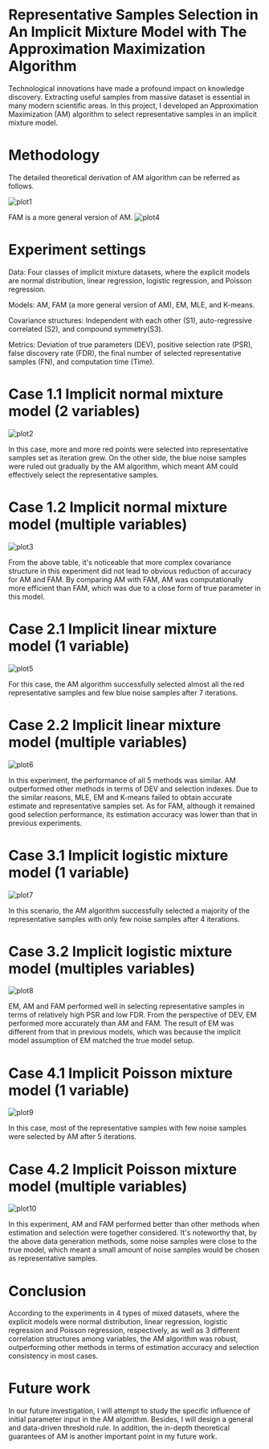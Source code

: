 # Representative Samples Selection in An Implicit Mixture Model with The Approximation Maximization Algorithm

Technological innovations have made a profound impact on knowledge discovery. Extracting useful samples from massive dataset is essential in many modern
scientific areas. In this project, I developed an Approximation Maximization (AM) algorithm to select representative samples in an implicit mixture model. 

# Methodology 
The detailed theoretical derivation of AM algorithm can be referred as follows.

![plot1](https://user-images.githubusercontent.com/64850893/86276549-16837a00-bba3-11ea-8430-abe074154938.jpg)

FAM is a more general version of AM. 
![plot4](https://user-images.githubusercontent.com/64850893/86276955-da044e00-bba3-11ea-801e-a5ec2cb2263d.jpg)

# Experiment settings

Data: Four classes of implicit mixture datasets, where the explicit models are normal distribution, linear regression, logistic regression, and Poisson regression. 

Models: AM, FAM (a more general version of AM), EM, MLE, and K-means.

Covariance structures: Independent with each other (S1), auto-regressive correlated (S2), and compound symmetry(S3).

Metrics:  Deviation of true parameters (DEV), positive selection rate (PSR), false discovery rate (FDR),  the final number of selected representative samples (FN), and computation time (Time).


# Case 1.1 Implicit normal mixture model (2 variables)

![plot2](https://user-images.githubusercontent.com/64850893/86276183-73326500-bba2-11ea-8fd8-c126cde82109.jpg)

In this case, more and more red points were selected into representative samples set as iteration grew. On the other side, the blue noise samples were ruled out gradually by the AM algorithm, which meant AM could effectively select the representative samples.

# Case 1.2 Implicit normal mixture model (multiple variables)

![plot3](https://user-images.githubusercontent.com/64850893/86276657-3fa40a80-bba3-11ea-85c2-fddd09cad604.jpg)

From the above table, it's noticeable that more complex covariance structure in this experiment did not lead to obvious reduction of accuracy for AM and FAM. By comparing AM with FAM, AM was computationally more efficient than FAM, which was due to a close form of true parameter in this model.


# Case 2.1 Implicit linear mixture model (1 variable)

![plot5](https://user-images.githubusercontent.com/64850893/86277218-54cd6900-bba4-11ea-867d-503cb6a8a3e6.jpg)

For this case, the AM algorithm successfully selected almost all the red representative samples and few blue noise samples after 7 iterations.

# Case 2.2 Implicit linear mixture model (multiple variables)

![plot6](https://user-images.githubusercontent.com/64850893/86277385-9827d780-bba4-11ea-86e2-7e4b22c3286f.jpg)

In this experiment, the performance of all 5 methods was similar. AM  outperformed other methods in terms of DEV and selection indexes. Due to the similar reasons, MLE, EM and K-means failed to obtain accurate estimate and representative samples set. As for FAM, although it remained good selection performance, its estimation accuracy was lower than that in previous experiments.


# Case 3.1 Implicit logistic mixture model (1 variable)

![plot7](https://user-images.githubusercontent.com/64850893/86277737-39af2900-bba5-11ea-80f6-e650a45a2c47.jpg)

In this scenario, the AM algorithm successfully selected a majority of the representative samples with only few noise samples after 4 iterations.


# Case 3.2 Implicit logistic mixture model (multiples variables)

![plot8](https://user-images.githubusercontent.com/64850893/86277895-7ed35b00-bba5-11ea-9c4f-0f28972eb7d1.jpg)

EM, AM and FAM performed well in selecting representative samples in terms of relatively high PSR and low FDR. From the perspective of DEV, EM performed more accurately than AM and FAM. The result of EM was different from that in previous models, which was because the implicit model assumption of EM matched the true model setup. 


# Case 4.1 Implicit Poisson mixture model (1 variable)

![plot9](https://user-images.githubusercontent.com/64850893/86278141-e1c4f200-bba5-11ea-895e-17d92ee26e12.jpg)

In this case, most of the representative samples with few noise samples were selected by AM after 5 iterations.

# Case 4.2 Implicit Poisson mixture model (multiple variables)
![plot10](https://user-images.githubusercontent.com/64850893/86278315-310b2280-bba6-11ea-9a2d-8ebce871ea62.jpg)

In this experiment, AM and FAM performed better than other methods when estimation and selection were together considered. It's noteworthy that, by the above data generation methods, some noise samples were close to the true model, which meant a small amount of noise samples would be chosen as representative samples.

# Conclusion

According to the experiments in 4 types of mixed datasets, where the explicit models were normal distribution, linear regression, logistic regression and Poisson regression, respectively, as well as 3 different correlation structures among variables, the AM algorithm was robust, outperforming other methods in terms of estimation accuracy and selection consistency in most cases.

# Future work

In our future investigation, I will attempt to study the specific influence of initial parameter input in the AM algorithm. Besides, I will design a general and
data-driven threshold rule. In addition, the in-depth theoretical guarantees of AM is another important point in my future work.




